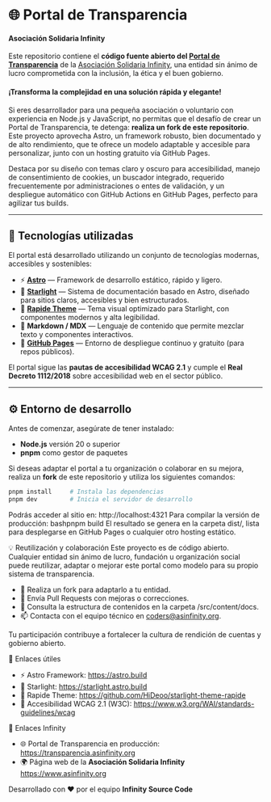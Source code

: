 # 🌐 Portal de Transparencia  
#### Asociación Solidaria Infinity

Este repositorio contiene el **código fuente abierto del [Portal de Transparencia](https://transparencia.asinfinity.org)** de la [Asociación Solidaria Infinity](https://asinfinity.org), una entidad sin ánimo de lucro comprometida con la inclusión, la ética y el buen gobierno.

#### ¡Transforma la complejidad en una solución rápida y  elegante! 

Si eres desarrollador para una pequeña asociación o voluntario con experiencia en Node.js y JavaScript, no permitas que el desafío de crear un Portal de Transparencia, te detenga: **realiza un fork de este repositorio**. Este proyecto aprovecha Astro, un framework robusto, bien documentado y de alto rendimiento, que te ofrece un modelo adaptable y accesible para personalizar, junto con un hosting gratuito vía GitHub Pages. 

Destaca por su diseño con temas claro y oscuro para accesibilidad, manejo de consentimiento de cookies, un buscador integrado, requerido frecuentemente por administraciones o entes de validación, y un despliegue automático con GitHub Actions en GitHub Pages, perfecto para agilizar tus builds.

---

## 🧩 Tecnologías utilizadas 

El portal está desarrollado utilizando un conjunto de tecnologías modernas, accesibles y sostenibles:

- ⚡ **[Astro](https://astro.build/)** — Framework de desarrollo estático, rápido y ligero.  
- 📘 **[Starlight](https://starlight.astro.build/)** — Sistema de documentación basado en Astro, diseñado para sitios claros, accesibles y bien estructurados.  
- 💠 **[Rapide Theme](https://github.com/HiDeoo/starlight-theme-rapide)** — Tema visual optimizado para Starlight, con componentes modernos y alta legibilidad.  
- 🧱 **Markdown / MDX** — Lenguaje de contenido que permite mezclar texto y componentes interactivos.  
- 🚀 **[GitHub Pages](https://pages.github.com/)** — Entorno de despliegue continuo y gratuito (para repos públicos).  

El portal sigue las **pautas de accesibilidad WCAG 2.1** y cumple el **Real Decreto 1112/2018** sobre accesibilidad web en el sector público.

---

## ⚙️ Entorno de desarrollo

Antes de comenzar, asegúrate de tener instalado:

- **Node.js** versión 20 o superior  
- **pnpm** como gestor de paquetes

Si deseas adaptar el portal a tu organización o colaborar en su mejora, realiza un **fork** de este repositorio y utiliza los siguientes comandos:

```bash
pnpm install     # Instala las dependencias
pnpm dev         # Inicia el servidor de desarrollo
```

Podrás acceder al sitio en: http://localhost:4321
Para compilar la versión de producción:
bashpnpm build
El resultado se genera en la carpeta dist/, lista para desplegarse en GitHub Pages o cualquier otro hosting estático.

💡 Reutilización y colaboración
Este proyecto es de código abierto.
Cualquier entidad sin ánimo de lucro, fundación u organización social puede reutilizar, adaptar o mejorar este portal como modelo para su propio sistema de transparencia.

- 🧩 Realiza un fork para adaptarlo a tu entidad.
- 💬 Envía Pull Requests con mejoras o correcciones.
- 📄 Consulta la estructura de contenidos en la carpeta /src/content/docs.
- 📫 Contacta con el equipo técnico en coders@asinfinity.org.

Tu participación contribuye a fortalecer la cultura de rendición de cuentas y gobierno abierto.

🔗 Enlaces útiles

- ⚡ Astro Framework: https://astro.build
- 📘 Starlight: https://starlight.astro.build
- 💠 Rapide Theme: https://github.com/HiDeoo/starlight-theme-rapide
- 🔎 Accesibilidad WCAG 2.1 (W3C): https://www.w3.org/WAI/standards-guidelines/wcag

🔗 Enlaces Infinity

- 🌐 Portal de Transparencia en producción: https://transparencia.asinfinity.org
- 🌍 Página web de la **Asociación Solidaria Infinity** https://www.asinfinity.org

Desarrollado con ❤️ por el equipo **Infinity Source Code**